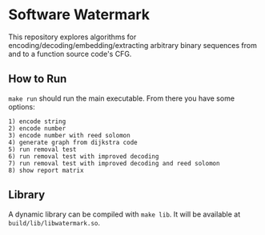 # Software Watermark

This repository explores algorithms for encoding/decoding/embedding/extracting arbitrary binary sequences from and to a function source code's CFG.

## How to Run

`make run` should run the main executable. From there you have some options:

```
1) encode string
2) encode number
3) encode number with reed solomon
4) generate graph from dijkstra code
5) run removal test
6) run removal test with improved decoding
7) run removal test with improved decoding and reed solomon
8) show report matrix
```

## Library

A dynamic library can be compiled with `make lib`. It will be available at `build/lib/libwatermark.so`.
